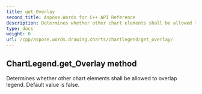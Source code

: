 ```yaml
---
title: get_Overlay
second_title: Aspose.Words for C++ API Reference
description: Determines whether other chart elements shall be allowed to overlap legend. Default value is false. 
type: docs
weight: 0
url: /cpp/aspose.words.drawing.charts/chartlegend/get_overlay/
---
```

## ChartLegend.get_Overlay method


Determines whether other chart elements shall be allowed to overlap legend. Default value is false. 


